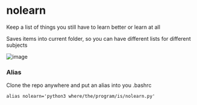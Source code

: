 # nolearn
Keep a list of things you still have to learn better or learn at all

Saves items into current folder, so you can have different lists for different subjects

![image](https://user-images.githubusercontent.com/37049593/227294287-c1ac7999-49fc-4d4f-9d96-8cf1791f6109.png)

### Alias

Clone the repo anywhere and put an alias into you .bashrc

```shell
alias nolearn='python3 where/the/program/is/nolearn.py'
```
